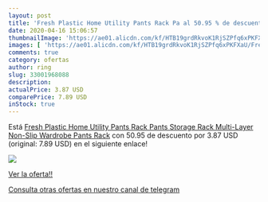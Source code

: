 ```yaml
---
layout: post
title: 'Fresh Plastic Home Utility Pants Rack Pa al 50.95 % de descuento'
date: 2020-04-16 15:06:57
thumbnailImage: 'https://ae01.alicdn.com/kf/HTB19grdRkvoK1RjSZPfq6xPKFXaU/Fresh-Plastic-Home-Utility-Pants-Rack-Pants-Storage-Rack-Multi-Layer-Non-Slip-Wardrobe-Pants-Rack.jpg_350x350._SL200_.jpg'
images: [ 'https://ae01.alicdn.com/kf/HTB19grdRkvoK1RjSZPfq6xPKFXaU/Fresh-Plastic-Home-Utility-Pants-Rack-Pants-Storage-Rack-Multi-Layer-Non-Slip-Wardrobe-Pants-Rack.jpg_350x350._SL200_.jpg' ]
comments: true
category: ofertas
author: ring
slug: 33001968088
description:
actualPrice: 3.87 USD
comparePrice: 7.89 USD
inStock: true
---
```


Está [Fresh Plastic Home Utility Pants Rack Pants Storage Rack Multi-Layer Non-Slip Wardrobe Pants Rack](https://www.amazon.com/dp/33001968088/?tag=redken08-20) con 50.95 de descuento por 3.87 USD (original: 7.89 USD) en el siguiente enlace!

[![](https://ae01.alicdn.com/kf/HTB19grdRkvoK1RjSZPfq6xPKFXaU/Fresh-Plastic-Home-Utility-Pants-Rack-Pants-Storage-Rack-Multi-Layer-Non-Slip-Wardrobe-Pants-Rack.jpg_350x350._SL200_.jpg)](https://www.amazon.com/dp/33001968088/?tag=redken08-20)

[Ver la oferta!!](https://www.amazon.com/dp/33001968088/?tag=redken08-20)

[Consulta otras ofertas en nuestro canal de telegram](https://t.me/s/ofertas25)
